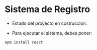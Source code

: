 <h1> Sistema de Registro </h1>

- Estado del proyecto en costruccion.

- Para ejecutar el sistema, debes poner:

```npm install react```
